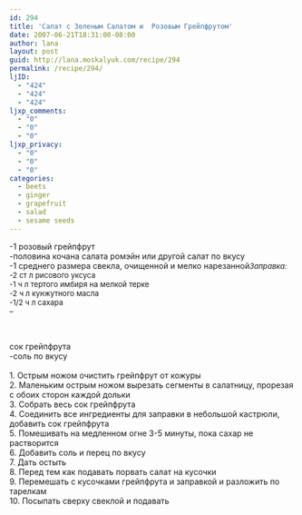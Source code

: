 ```yaml
---
id: 294
title: 'Салат с Зеленым Салатом и  Розовым Грейпфрутом'
date: 2007-06-21T18:31:00-08:00
author: lana
layout: post
guid: http://lana.moskalyuk.com/recipe/294
permalink: /recipe/294/
ljID:
  - "424"
  - "424"
  - "424"
ljxp_comments:
  - "0"
  - "0"
  - "0"
ljxp_privacy:
  - "0"
  - "0"
  - "0"
categories:
  - beets
  - ginger
  - grapefruit
  - salad
  - sesame seeds
---
```

<span><img src="http://farm2.static.flickr.com/1408/584181920_bfc7e3e1b4.jpg?v=0" alt="" /><br /> -1 розовый грейпфрут<br /> -половина кочана салата ромэйн или другой салат по вкусу<br /> -1 среднего размера свекла, очищенной и мелко нарезанной<span><font size="-1"><em>Заправка:</em><br /> -2 ст л рисового уксуса<br /> -1 ч л тертого имбиря на мелкой терке<br /> -2 ч л кунжутного масла<br /> -1/2 ч л сахара<br /> &#8211;</p> 

<p>
  </font></span> 
</p>

<p>
  </span>
</p>

<p>
  <span>сок грейпфрута<br /> -соль по вкусу<br /> </span><span><br /> </span><span>1. Острым ножом очистить грейпфрут от кожуры<br /> 2. Маленьким острым ножом вырезать сегменты в салатницу, прорезая с обоих сторон каждой дольки<br /> 3. Собрать весь сок грейпфрута<br /> 4. Соединить все ингредиенты для заправки в небольшой кастрюли, добавить сок грейпфрута<br /> 5. Помешивать на медленном огне 3-5 минуты, пока сахар не растворится<br /> 6. Добавить соль и перец по вкусу<br /> 7. Дать остыть<br /> 8. Перед тем как подавать порвать салат на кусочки<br /> 9. Перемешать с кусочками грейпфрута и заправкой и разложить по тарелкам<br /> 10. Посыпать сверху свеклой и подавать<br /> <img src="http://farm2.static.flickr.com/1061/583832533_e711a56203.jpg?v=0" alt="" /></span>
</p>